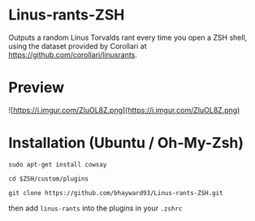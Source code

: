 # Linus-rants-ZSH
Outputs a random Linus Torvalds rant every time you open a ZSH shell, using the dataset provided by Corollari at https://github.com/corollari/linusrants.

# Preview
![https://i.imgur.com/ZluOL8Z.png](https://i.imgur.com/ZluOL8Z.png)

# Installation (Ubuntu / Oh-My-Zsh)

```sudo apt-get install cowsay```

```cd $ZSH/custom/plugins```

```git clone https://github.com/bhayward93/Linus-rants-ZSH.git```

then add `linus-rants` into the plugins in your `.zshrc`
